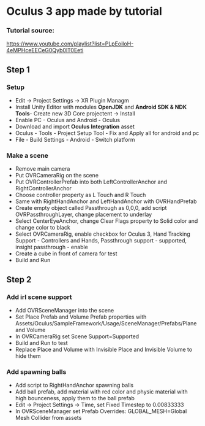 # Oculus 3 app made by tutorial

### Tutorial source:
https://www.youtube.com/playlist?list=PLpEoiloH-4eMPHceEECeG0Qyb0lT0Eeti

## Step 1

### Setup
- Edit -> Project Settings -> XR Plugin Managm
- Install Unity Editor with modules **OpenJDK** and **Android SDK & NDK Tools**- Create new 3D Core projectent -> Install
- Enable PC - Oculus and Android - Oculus
- Download and import **Oculus Integration** asset
- Oculus - Tools - Project Setup Tool - Fix and Apply all for android and pc
- File - Build Settings - Android - Switch platform

### Make a scene
- Remove main camera
- Put OVRCameraRig on the scene
- Put OVRControllerPrefab into both LeftControllerAnchor and RightControllerAnchor
- Choose controller property as L Touch and R Touch
- Same with RightHandAnchor and LeftHandAnchor with OVRHandPrefab
- Create empty object called Passthrough as 0,0,0, add script OVRPassthroughLayer, change placement to underlay
- Select CenterEyeAnchor, change Clear Flags property to Solid color and change color to black
- Select OVRCameraRig, enable checkbox for Oculus 3, Hand Tracking Support - Controllers and Hands, Passthrough support - supported, insight passthrough - enable
- Create a cube in front of camera for test
- Build and Run

## Step 2

### Add irl scene support

- Add OVRSceneManager into the scene
- Set Place Prefab and Volume Prefab properties with Assets/Oculus/SampleFramework/Usage/SceneManager/Prefabs/Plane and Volume
- In OVRCameraRig set Scene Support=Supported
- Build and Run to test
- Replace Place and Volume with Invisible Place and Invisible Volume to hide them

### Add spawning balls

- Add script to RightHandAnchor spawning balls
- Add ball prefab, add material with red color and physic material with high bounceness, apply them to the ball prefab
- Edit -> Project Settings -> Time, set Fixed Timestep to 0.00833333
- In OVRSceneManager set Prefab Overrides: GLOBAL_MESH=Global Mesh Collider from assets

